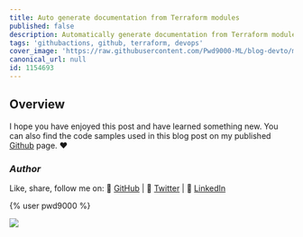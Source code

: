 ```yaml
---
title: Auto generate documentation from Terraform modules
published: false
description: Automatically generate documentation from Terraform modules
tags: 'githubactions, github, terraform, devops'
cover_image: 'https://raw.githubusercontent.com/Pwd9000-ML/blog-devto/main/posts/2022-GitHub-Terraform-Docs/assets/main03.png'
canonical_url: null
id: 1154693
---
```


## Overview

I hope you have enjoyed this post and have learned something new. You can also find the code samples used in this blog post on my published [Github](https://github.com/Pwd9000-ML/blog-devto/tree/main/posts/2022-GitHub-Terraform-Docs/code) page. :heart:

### _Author_

Like, share, follow me on: :octopus: [GitHub](https://github.com/Pwd9000-ML) | :penguin: [Twitter](https://twitter.com/pwd9000) | :space_invader: [LinkedIn](https://www.linkedin.com/in/marcel-l-61b0a96b/)

{% user pwd9000 %}

<a href="https://www.buymeacoffee.com/pwd9000"><img src="https://img.buymeacoffee.com/button-api/?text=Buy me a coffee&emoji=&slug=pwd9000&button_colour=FFDD00&font_colour=000000&font_family=Cookie&outline_colour=000000&coffee_colour=ffffff"></a>

